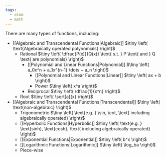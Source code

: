 ```yaml
---
tags:
  - atom
  - math
---
```

There are many types of functions, including: 
- [[Algebraic and Transcendental Functions|Algebraic]] $\tiny \left( \text{Algebraically operated polynomials} \right)$
	- Rational $\tiny \left( \dfrac{P(x)}{Q(x)} \text{ s.t. } P \text{ and } Q \text{ are polynomials} \right)$
		 - [[Polynomial and Linear Functions|Polynomial]] $\tiny \left( a_0x^n + a_1x^{n-1} \dots + a_n \right)$
			 - [[Polynomial and Linear Functions|Linear]] $\tiny \left( ax + b \right)$
			 - Power $\tiny \left( x^a \right)$
		 - Reciprocal $\tiny \left( \dfrac{1}{x^n} \right)$
	 - Root $\tiny \left( \sqrt[a]{x} \right)$
 - [[Algebraic and Transcendental Functions|Transcendental]] $\tiny \left( \text{non-algebraic} \right)$
	 - Trigonometric $\tiny \left( \text{e.g. } \sin, \cot, \text{ including algebraically operated} \right)$
	 - [[Hyperbolic Functions|Hyperbolic]] $\tiny \left( \text{e.g. } \text{sinh}, \text{cosh}, \text{ including algebraically operated} \right)$
	 - [[Exponential Functions|Exponential]] $\tiny \left( b^x \right)$
	 - [[Logarithmic Functions|Logarithmic]] $\tiny \left( \log_ba \right)$
	 - Piece-wise